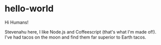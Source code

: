 # hello-world


Hi Humans!

Stevenahu here, I like Node.js and Coffeescript (that's what I'm made of!).
I've had tacos on the moon and find them far superior to Earth tacos.
